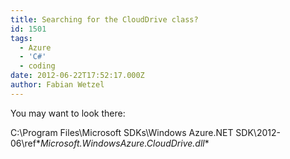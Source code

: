 ```yaml
---
title: Searching for the CloudDrive class?
id: 1501
tags:
  - Azure
  - 'C#'
  - coding
date: 2012-06-22T17:52:17.000Z
author: Fabian Wetzel
---
```


You may want to look there:

C:\Program Files\Microsoft SDKs\Windows Azure\.NET SDK\2012-06\ref\**Microsoft.WindowsAzure.CloudDrive.dll**
